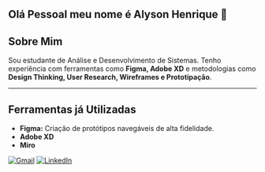 ## Olá Pessoal meu nome é Alyson Henrique 👋

## Sobre Mim
Sou estudante de Análise e Desenvolvimento de Sistemas. Tenho experiência com ferramentas como **Figma, Adobe XD** e metodologias como **Design Thinking, User Research, Wireframes e Prototipação**.

---

## Ferramentas já Utilizadas
- **Figma:** Criação de protótipos navegáveis de alta fidelidade.
- **Adobe XD** 
- **Miro** 


[![Gmail](https://img.shields.io/badge/Gmail-D14836?style=for-the-badge&logo=gmail&logoColor=white)](mailto:alysonnascimento142@gmail.com)
[![LinkedIn](https://img.shields.io/badge/LinkedIn-0077B5?style=for-the-badge&logo=linkedin&logoColor=white)](https://www.linkedin.com/in/alyson-seixas-a46480263)
